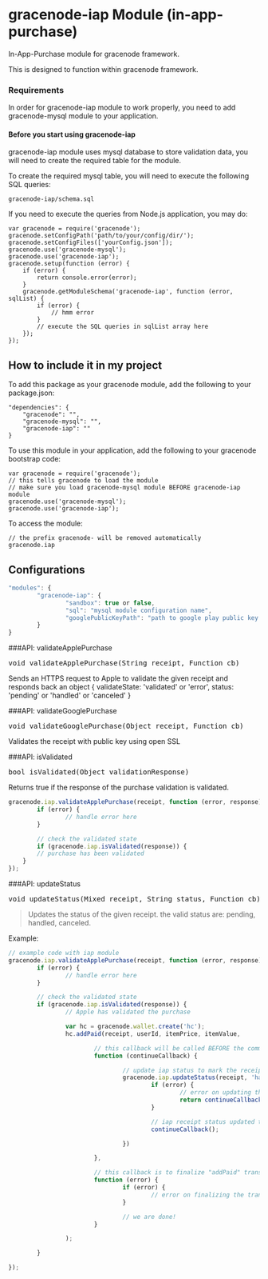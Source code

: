# gracenode-iap Module (in-app-purchase)

In-App-Purchase module for gracenode framework.

This is designed to function within gracenode framework.

### Requirements

In order for gracenode-iap module to work properly, you need to add gracenode-mysql module to your application.

#### Before you start using gracenode-iap

gracenode-iap module uses mysql database to store validation data, you will need to create the required table for the module.

To create the required mysql table, you will need to execute the following SQL queries:

`gracenode-iap/schema.sql`

If you need to execute the queries from Node.js application, you may do:

```
var gracenode = require('gracenode');
gracenode.setConfigPath('path/to/your/config/dir/');
gracenode.setConfigFiles(['yourConfig.json']);
gracenode.use('gracenode-mysql');
gracenode.use('gracenode-iap');
gracenode.setup(function (error) {
	if (error) {
		return console.error(error);
	}
	gracenode.getModuleSchema('gracenode-iap', function (error, sqlList) {
		if (error) {
			// hmm error
		}
		// execute the SQL queries in sqlList array here
	});
});
```

## How to include it in my project

To add this package as your gracenode module, add the following to your package.json:

```
"dependencies": {
	"gracenode": "",
	"gracenode-mysql": "",
	"gracenode-iap": ""
}
```

To use this module in your application, add the following to your gracenode bootstrap code:

```
var gracenode = require('gracenode');
// this tells gracenode to load the module
// make sure you load gracenode-mysql module BEFORE gracenode-iap module
gracenode.use('gracenode-mysql');
gracenode.use('gracenode-iap');
```

To access the module:

```
// the prefix gracenode- will be removed automatically
gracenode.iap
```

## Configurations
```javascript
"modules": {
        "gracenode-iap": {
                "sandbox": true or false,
                "sql": "mysql module configuration name",
                "googlePublicKeyPath": "path to google play public key files" // the file names MUST be specific (for live: iap-live, for sandbox: iap-sandbox)
        }
}
```

###API: validateApplePurchase

<pre>
void validateApplePurchase(String receipt, Function cb)
</pre>

Sends an HTTPS request to Apple to validate the given receipt and responds back an object { validateState: 'validated' or 'error', status: 'pending' or 'handled' or 'canceled' }

###API: validateGooglePurchase

<pre>
void validateGooglePurchase(Object receipt, Function cb)
</pre>

Validates the receipt with public key using open SSL

###API: isValidated

<pre>
bool isValidated(Object validationResponse)
</pre>

Returns true if the response of the purchase validation is validated.

```javascript
gracenode.iap.validateApplePurchase(receipt, function (error, response) {
        if (error) {
                // handle error here
        }

        // check the validated state
        if (gracenode.iap.isValidated(response)) {
		// purchase has been validated
	}
});
```

###API: updateStatus

<pre>
void updateStatus(Mixed receipt, String status, Function cb)
</pre>
> Updates the status of the given receipt. the valid status are: pending, handled, canceled.

Example:
```javascript
// example code with iap module
gracenode.iap.validateApplePurchase(receipt, function (error, response) {
        if (error) {
                // handle error here
        }

        // check the validated state
        if (gracenode.iap.isValidated(response)) {
                // Apple has validated the purchase

                var hc = gracenode.wallet.create('hc');
                hc.addPaid(receipt, userId, itemPrice, itemValue,

                        // this callback will be called BEFORE the commit of "addPaid"
                        function (continueCallback) {

                                // update iap status to mark the receipt as "handled"
                                gracenode.iap.updateStatus(receipt, 'handled', function (error) {
                                        if (error) {
                                                // error on updating the status to "handled"
                                                return continueCallback(error); // this will make "addPaid" to auto-rollback
                                        }

                                        // iap receipt status updated to "handled" now commit
                                        continueCallback();

                                })

                        },

                        // this callback is to finalize "addPaid" transaction
                        function (error) {
                                if (error) {
                                        // error on finalizing the transaction
                                }

                                // we are done!
                        }

                );

        }

});
```
